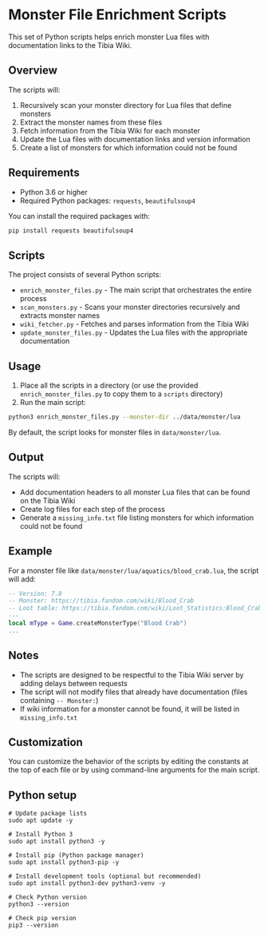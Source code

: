 # Monster File Enrichment Scripts

This set of Python scripts helps enrich monster Lua files with documentation links to the Tibia Wiki.

## Overview

The scripts will:

1. Recursively scan your monster directory for Lua files that define monsters
2. Extract the monster names from these files
3. Fetch information from the Tibia Wiki for each monster
4. Update the Lua files with documentation links and version information
5. Create a list of monsters for which information could not be found

## Requirements

- Python 3.6 or higher
- Required Python packages: `requests`, `beautifulsoup4`

You can install the required packages with:

```bash
pip install requests beautifulsoup4
```

## Scripts

The project consists of several Python scripts:

- `enrich_monster_files.py` - The main script that orchestrates the entire process
- `scan_monsters.py` - Scans your monster directories recursively and extracts monster names
- `wiki_fetcher.py` - Fetches and parses information from the Tibia Wiki
- `update_monster_files.py` - Updates the Lua files with the appropriate documentation

## Usage

1. Place all the scripts in a directory (or use the provided `enrich_monster_files.py` to copy them to a `scripts` directory)
2. Run the main script:

```bash
python3 enrich_monster_files.py --monster-dir ../data/monster/lua
```

By default, the script looks for monster files in `data/monster/lua`.

## Output

The scripts will:

- Add documentation headers to all monster Lua files that can be found on the Tibia Wiki
- Create log files for each step of the process
- Generate a `missing_info.txt` file listing monsters for which information could not be found

## Example

For a monster file like `data/monster/lua/aquatics/blood_crab.lua`, the script will add:

```lua
-- Version: 7.8
-- Monster: https://tibia.fandom.com/wiki/Blood_Crab
-- Loot table: https://tibia.fandom.com/wiki/Loot_Statistics:Blood_Crab
---
local mType = Game.createMonsterType("Blood Crab")
...
```

## Notes

- The scripts are designed to be respectful to the Tibia Wiki server by adding delays between requests
- The script will not modify files that already have documentation (files containing `-- Monster:`)
- If wiki information for a monster cannot be found, it will be listed in `missing_info.txt`

## Customization

You can customize the behavior of the scripts by editing the constants at the top of each file or by using command-line arguments for the main script.

## Python setup
```
# Update package lists
sudo apt update -y

# Install Python 3
sudo apt install python3 -y

# Install pip (Python package manager)
sudo apt install python3-pip -y

# Install development tools (optional but recommended)
sudo apt install python3-dev python3-venv -y

# Check Python version
python3 --version

# Check pip version
pip3 --version
```
